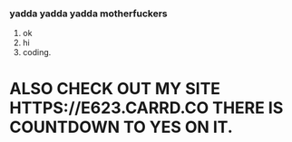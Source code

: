 ### yadda yadda yadda motherfuckers
1. ok
2. hi
3. coding.
# ALSO CHECK OUT MY SITE HTTPS://E623.CARRD.CO THERE IS COUNTDOWN TO YES ON IT.
